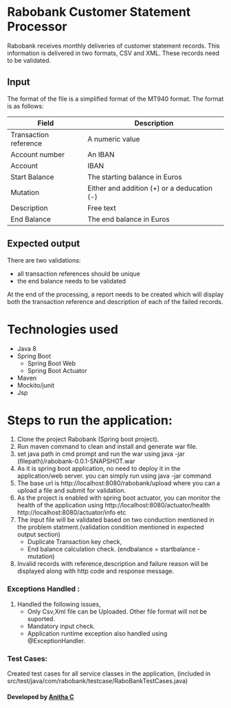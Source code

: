 # Rabobank Customer Statement Processor
Rabobank receives monthly deliveries of customer statement records. This information is delivered in two formats, CSV and XML. These records need to be validated.

## Input
The format of the file is a simplified format of the MT940 format. The format is as follows:

Field  |Description
----|----
Transaction reference  | A numeric value
Account number   | An IBAN 
Account | IBAN 
Start Balance | The starting balance in Euros 
Mutation | Either and addition (+) or a deducation (-) 
Description | Free text 
End Balance | The end balance in Euros 

## Expected output
There are two validations:
* all transaction references should be unique
* the end balance needs to be validated

At the end of the processing, a report needs to be created which will display both the transaction reference and description of each of the failed records.

# Technologies used
* Java 8
* Spring Boot
  - Spring Boot Web
  - Spring Boot Actuator
* Maven
* Mockito/junit
* Jsp

# Steps to run the application:
1.	Clone the project Rabobank (Spring boot project).
2.	Run maven command to clean and install and generate war file.
3.  set java path in cmd prompt and run the war using
    java -jar (filepath)/rabobank-0.0.1-SNAPSHOT.war
4.	As it is spring boot application, no need to deploy it in the application/web server.
    you can simply run using java -jar command
5. The base url is 
http://localhost:8080/rabobank/upload
where you can a upload a file and submit for validation.
6. As the project is enabled with spring boot actuator, you can monitor the health of the application using
  http://localhost:8080/actuator/health
   http://localhost:8080/actuator/info  etc
7.	The input file will be validated based on two conduction mentioned in the problem statment.(validation condition mentioned in expected output section)
      *	Duplicate Transaction key check, 
      *	End balance calculation check. (endbalance = startbalance - mutation)
8.  Invalid records with reference,description and failure reason will be displayed along with http code and response message.

### Exceptions Handled : 
1.	Handled the following issues,
    *	Only Csv,Xml file can be Uploaded. Other file format will not be suported.
    *	Mandatory input check.
    *	Application runtime exception also handled using @ExceptionHandler.

### Test Cases:
Created test cases for all service classes in the application, (included in src/test/java/com/rabobank/testcase/RaboBankTestCases.java)

#### Developed by [Anitha C](https://github.com/AnithaGit97)
